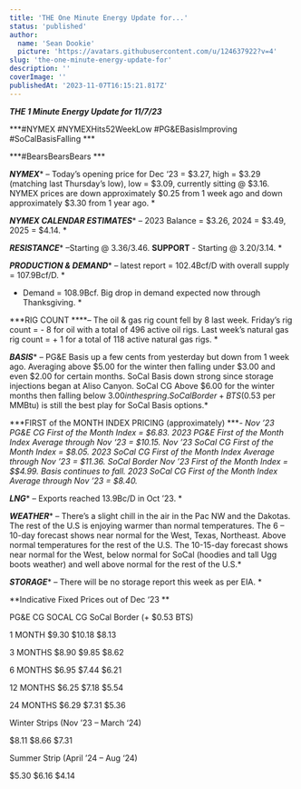 ```yaml
---
title: 'THE One Minute Energy Update for...'
status: 'published'
author:
  name: 'Sean Dookie'
  picture: 'https://avatars.githubusercontent.com/u/124637922?v=4'
slug: 'the-one-minute-energy-update-for'
description: ''
coverImage: ''
publishedAt: '2023-11-07T16:15:21.817Z'
---
```


***THE 1 Minute Energy Update for 11/7/23***

***\#NYMEX #NYMEXHits52WeekLow #PG&EBasisImproving #SoCalBasisFalling ***

***\#BearsBearsBears ***

***NYMEX**** – Today’s opening price for Dec ‘23 = $3.27, high = $3.29 (matching last Thursday’s low), low = $3.09, currently sitting @ $3.16. NYMEX prices are down approximately $0.25 from 1 week ago and down approximately $3.30 from 1 year ago. *

***NYMEX CALENDAR ESTIMATES**** – 2023 Balance = $3.26, 2024 = $3.49, 2025 = $4.14. *

***RESISTANCE**** –Starting @ $3.36/$3.46. ****SUPPORT**** \- Starting @ $3.20/$3.14. *

***PRODUCTION & DEMAND**** – latest report = 102.4Bcf/D with overall supply = 107.9Bcf/D. *

* Demand = 108.9Bcf. Big drop in demand expected now through Thanksgiving. *

***RIG COUNT ****– The oil & gas rig count fell by 8 last week. Friday’s rig count = - 8 for oil with a total of 496 active oil rigs. Last week’s natural gas rig count = + 1 for a total of 118 active natural gas rigs. *

***BASIS**** – PG&E Basis up a few cents from yesterday but down from 1 week ago. Averaging above $5.00 for the winter then falling under $3.00 and even $2.00 for certain months. SoCal Basis down strong since storage injections began at Aliso Canyon. SoCal CG Above $6.00 for the winter months then falling below $3.00 in the spring. SoCal Border + BTS ($0.53 per MMBtu) is still the best play for SoCal Basis options.*

***FIRST of the MONTH INDEX PRICING (approximately) ****\- Nov ’23 PG&E CG First of the Month Index = $6.83. 2023 PG&E First of the Month Index Average through Nov ‘23 = $10.15. Nov ’23 SoCal CG First of the Month Index = $8.05. 2023 SoCal CG First of the Month Index Average through Nov ’23 = $11.36. SoCal Border Nov ’23 First of the Month Index = $$4.99. Basis continues to fall. 2023 SoCal CG First of the Month Index Average through Nov ’23 = $8.40.*

***LNG**** – Exports reached 13.9Bc/D in Oct ’23. *

***WEATHER**** – There’s a slight chill in the air in the Pac NW and the Dakotas. The rest of the U.S is enjoying warmer than normal temperatures. The 6 – 10-day forecast shows near normal for the West, Texas, Northeast. Above normal temperatures for the rest of the U.S. The 10-15-day forecast shows near normal for the West, below normal for SoCal (hoodies and tall Ugg boots weather) and well above normal for the rest of the U.S.*

***STORAGE**** – There will be no storage report this week as per EIA. *

**Indicative Fixed Prices out of Dec ‘23 **

PG&E CG SOCAL CG SoCal Border (+ $0.53 BTS)

1 MONTH $9.30 $10.18 $8.13

3 MONTHS $8.90 $9.85 $8.62

6 MONTHS $6.95 $7.44 $6.21

12 MONTHS $6.25 $7.18 $5.54

24 MONTHS $6.29 $7.31 $5.36

Winter Strips (Nov ’23 – March ‘24)

$8.11 $8.66 $7.31

Summer Strip (April ’24 – Aug ‘24)

$5.30 $6.16 $4.14

